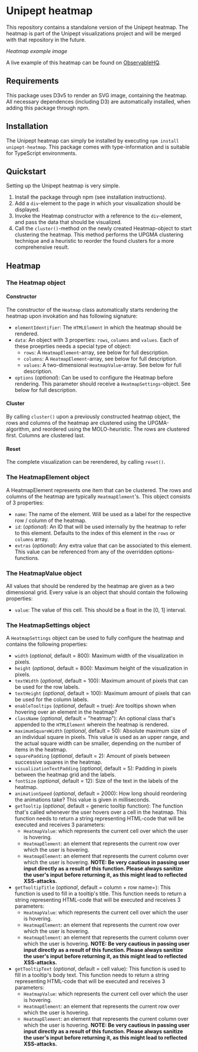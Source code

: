 # Unipept heatmap
This repository contains a standalone version of the Unipept heatmap. The heatmap is part of the
Unipept visualizations project and will be merged with that repository in the future.

*Heatmap example image*

A live example of this heatmap can be found on [ObservableHQ](https://observablehq.com/@pverscha/unipept-heatmap-live-example).

## Requirements
This package uses D3v5 to render an SVG image, containing the heatmap. All necessary dependences
(including D3) are automatically installed, when adding this package through npm.

## Installation
The Unipept heatmap can simply be installed by executing `npm install unipept-heatmap`. This package
comes with type-information and is suitable for TypeScript environments.

## Quickstart
Setting up the Unipept heatmap is very simple. 

1. Install the package through npm (see installation
instructions).
2. Add a `div`-element to the page in which your visualization should be displayed.
3. Invoke the Heatmap constructor with a reference to the `div`-element, and pass the data that
should be visualized. 
4. Call the `cluster()`-method on the newly created Heatmap-object to start clustering the heatmap.
This method performs the UPGMA clustering technique and a heuristic to reorder the found clusters
for a more comprehensive result.

## Heatmap
### The Heatmap object
#### Constructor
The constructor of the `Heatmap` class automatically starts rendering the heatmap upon invokation and has following
signature:

* `elementIdentifier`: The `HTMLElement` in which the heatmap should be rendered.
* `data`: An object with 3 properties: `rows`, `columns` and `values`. Each of these proeprties needs a special type of
object:
     * `rows`: A `HeatmapElement`-array, see below for full description.
     * `columns`: A `HeatmapElement`-array, see below for full description.
     * `values`: A two-dimensional `HeatmapValue`-array. See below for full description.
* `options` (*optional*): Can be used to configure the Heatmap before rendering. This parameter should receive a
`HeatmapSettings`-object. See below for full description.

#### Cluster
By calling `cluster()` upon a previously constructed heatmap object, the rows and columns of the heatmap are clustered
using the UPGMA-algorithm, and reordered using the MOLO-heuristic. The rows are clustered first. Columns are clustered
last.

#### Reset
The complete visualization can be rerendered, by calling `reset()`.

### The HeatmapElement object
A HeatmapElement represents one item that can be clustered. The rows and columns of the heatmap are typically 
`HeatmapElement`'s. This object consists of 3 properties:

* `name`: The name of the element. Will be used as a label for the respective row / column of the heatmap.
* `id`: (*optional*): An ID that will be used internally by the heatmap to refer to this element. Defaults to the index
of this element in the `rows` or `columns` array.
* `extras` (*optional*): Any extra value that can be associated to this element. This value can be referenced from any
of the overridden options-functions.

### The HeatmapValue object
All values that should be rendered by the heatmap are given as a two dimensional grid. Every value is an object that
should contain the following properties:

* `value`: The value of this cell. This should be a float in the [0, 1] interval.

### The HeatmapSettings object
A `HeatmapSettings` object can be used to fully configure the heatmap and contains the following properties:

* `width` (*optional*, default = 800): Maximum width of the visualization in pixels.
* `height` (*optional*, default = 800): Maximum height of the visualization in pixels.
* `textWidth` (*optional*, default = 100): Maximum amount of pixels that can be used for the row labels.
* `textHeight` (*optional*, default = 100): Maximum amount of pixels that can be used for the column labels.
* `enableTooltips` (*optional*, default = true): Are tooltips shown when hovering over an element in the heatmap? 
* `className` (*optional*, default = "heatmap"): An optional class that's appended to the `HTMLElement` wherein the 
heatmap is rendered.
* `maximumSquareWidth` (*optional*, default = 50): Absolute maximum size of an individual square in pixels. This value
is used as an upper range, and the actual square width can be smaller, depending on the number of items in the heatmap.
* `squarePadding` (*optional*, default = 2): Amount of pixels between successive squares in the heatmap.
* `visualizationTextPadding` (*optional*, default = 5): Padding in pixels between the heatmap grid and the labels.
* `fontSize` (*optional*, default = 12): Size of the text in the labels of the heatmap.
* `animationSpeed` (*optional*, default = 2000): How long should reordering the animations take? This value is given in
milliseconds.
* `getTooltip` (*optional*, default = generic tooltip function): The function that's called whenever the user hovers 
over a cell in the heatmap. This function needs to return a string representing HTML-code that will be executed and 
receives 3 parameters:
    * `HeatmapValue`: which represents the current cell over which the user is hovering.
    * `HeatmapElement`: an element that represents the current row over which the user is hovering.
    * `HeatmapElement`: an element that represents the current column over which the user is hovering.
**NOTE: Be very cautious in passing user input directly as a result of this function. Please always sanitize the user's
input before returning it, as this might lead to reflected XSS-attacks.**
* `getTooltipTitle` (*optional*, default = column + row name=): This function is used to fill in a 
tooltip's title. This function needs to return a string representing HTML-code that will be executed and 
receives 3 parameters:
     * `HeatmapValue`: which represents the current cell over which the user is hovering.
     * `HeatmapElement`: an element that represents the current row over which the user is hovering.
     * `HeatmapElement`: an element that represents the current column over which the user is hovering.
**NOTE: Be very cautious in passing user input directly as a result of this function. Please always sanitize the user's
input before returning it, as this might lead to reflected XSS-attacks.**
* `getTooltipText` (*optional*, default = cell value): This function is used to fill in a 
tooltip's body text. This function needs to return a string representing HTML-code that will be executed and 
receives 3 parameters:
     * `HeatmapValue`: which represents the current cell over which the user is hovering.
     * `HeatmapElement`: an element that represents the current row over which the user is hovering.
     * `HeatmapElement`: an element that represents the current column over which the user is hovering.
**NOTE: Be very cautious in passing user input directly as a result of this function. Please always sanitize the user's
input before returning it, as this might lead to reflected XSS-attacks.**

